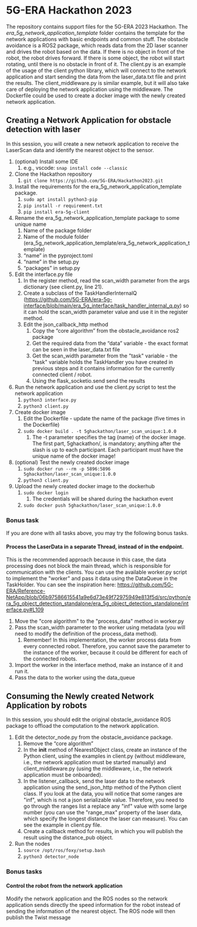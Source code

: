 # 5G-ERA Hackathon 2023

The repository contains support files for the 5G-ERA 2023 Hackathon. The _era_5g_network_application_template_ folder contains the template for the network applications with basic endpoints and common stuff. The obstacle avoidance is a ROS2 package, which reads data from the 2D laser scanner and drives the robot based on the data. If there is no object in front of the robot, the robot drives forward. If there is some object, the robot will start rotating, until there is no obstacle in front of it. The client.py is an example of the usage of the client python library, which will connect to the network application and start sending the data from the laser_data.txt file and print the results. The client_middleware.py is similar example, but it will also take care of deploying the network application using the middleware. The Dockerfile could be used to create a docker image with the newly created network application.

## Creating a Network Application for obstacle detection with laser

In this session, you will create a new network application to receive the LaserScan data and identify the nearest object to the sensor. 

1) (optional) Install some IDE
    1) e.g., vscode: `snap install code --classic`
2) Clone the Hackathon repository
    1) `git clone https://github.com/5G-ERA/Hackathon2023.git`
1) Install the requirements for the era_5g_network_application_template package.
    1) `sudo apt install python3-pip`
    1) `pip install -r requirement.txt`
    1) `pip install era-5g-client`
3) Rename the era_5g_network_application_template package to some unique name
    1) Name of the package folder
    1) Name of the module folder (era_5g_network_application_template/era_5g_network_application_template)
    1) “name” in the pyproject.toml
    1) “name” in the setup.py
    1) “packages” in setup.py
1) Edit the interface.py file
    1) In the register method, read the scan_width parameter from the args dictionary (see client.py, line 21).
    1) Create a subclass of the TaskHandlerInternalQ (https://github.com/5G-ERA/era-5g-interface/blob/main/era_5g_interface/task_handler_internal_q.py) so it can hold the scan_width parameter value and use it in the register method.
    1) Edit the json_callback_http method
        1) Copy the “core algorithm” from the obstacle_avoidance ros2 package
        2) Get the required data from the “data” variable - the exact format can be seen in the laser_data.txt file
        3) Get the scan_width parameter from the "task" variable - the "task" variable holds the TaskHandler you have created in previous steps and it contains information for the currently connected client / robot.
        4) Using the flask_socketio.send send the results 
1) Run the network application and use the client.py script to test the network application
    1) `python3 interface.py`
    1) `python3 client.py`
1) Create docker image
    1) Edit the Dockerfile - update the name of the package (five times in the Dockerfile)
    1) `sudo docker build . -t 5ghackathon/laser_scan_unique:1.0.0`
        1) The -t parameter specifies the tag (name) of the docker image. The first part, 5ghackathon/, is mandatory; anything after the slash is up to each participant. Each participant must have the unique name of the docker image!
1) (optional) Test the newly created docker image
    1) `sudo docker run --rm -p 5896:5896 5ghackathon/laser_scan_unique:1.0.0`
    1) `python3 client.py`
1) Upload the newly created docker image to the dockerhub
    1) `sudo docker login`
        1) The credentials will be shared during the hackathon event
    1) `sudo docker push 5ghackathon/laser_scan_unique:1.0.0`


### Bonus task

If you are done with all tasks above, you may try the following bonus tasks.   


#### Process the LaserData in a separate Thread, instead of in the endpoint.  

This is the recommended approach because in this case, the data processing does not block the main thread, which is responsible for communication with the clients. You can use the available worker.py script to implement the "worker" and pass it data using the DataQueue in the TaskHolder. You can see the inspiration here: https://github.com/5G-ERA/Reference-NetApp/blob/06b97586615541a9e6d73e49f72975949e813f5d/src/python/era_5g_object_detection_standalone/era_5g_object_detection_standalone/interface.py#L109

1) Move the "core algorithm" to the "process_data" method in worker.py
2) Pass the scan_width parameter to the worker using metadata (you will need to modify the definition of the process_data method). 
   1) Remember! In this implementation, the worker process data from every connected robot. Therefore, you cannot save the parameter to the instance of the worker, because it could be different for each of the connected robots. 
3) Import the worker in the interface method, make an instance of it and run it.
4) Pass the data to the worker using the data_queue


## Consuming the Newly created Network Application by robots 

In this session, you should edit the original obstacle_avoidance ROS package to offload the computation to the network application.

1) Edit the detector_node.py from the obstacle_avoidance package.
    1) Remove the “core algorithm”
    1) In the __init__ method of NearestObject class, create an instance of the Python client, using the examples in client.py (without middleware, i.e., the network application must be started manually) and client_middleware.py (using the middleware, i.e., the network application must be onboarded).
    1) In the listener_callback, send the laser data to the network application using the send_json_http method of the Python client class. If you look at the data, you will notice that some ranges are "inf", which is not a json serializable value. Therefore, you need to go through the ranges list a replace any "inf" value with some large number (you can use the "range_max" property of the laser data, which specify the longest distance the laser can measure). You can see the example in client.py file.
    1) Create a callback method for results, in which you will publish the result using the distance_pub object. 
1) Run the nodes
    1) `source /opt/ros/foxy/setup.bash`
    1) `python3 detector_node `


### Bonus tasks

#### Control the robot from the network application

Modify the network application and the ROS nodes so the network application sends directly the speed information for the robot instead of sending the information of the nearest object. The ROS node will then publish the Twist message 